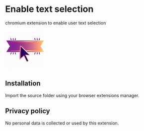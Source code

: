 # Enable text selection
chromium extension to enable user text selection

![logo](src/icons/128.png)

## Installation
Import the source folder using your browser extensions manager.

## Privacy policy
No personal data is collected or used by this extension.
